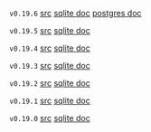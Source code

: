 `v0.19.6` [src](https://github.com/xzfc/ndb.nim/tree/v0.19.6) [sqlite doc](v0.19.6/sqlite.html) [postgres doc](v0.19.6/postgres.html)

`v0.19.5` [src](https://github.com/xzfc/ndb.nim/tree/v0.19.5) [sqlite doc](v0.19.5/sqlite.html)

`v0.19.4` [src](https://github.com/xzfc/ndb.nim/tree/v0.19.4) [sqlite doc](v0.19.4/sqlite.html)

`v0.19.3` [src](https://github.com/xzfc/ndb.nim/tree/v0.19.3) [sqlite doc](v0.19.3/sqlite.html)

`v0.19.2` [src](https://github.com/xzfc/ndb.nim/tree/v0.19.2) [sqlite doc](v0.19.2/sqlite.html)

`v0.19.1` [src](https://github.com/xzfc/ndb.nim/tree/v0.19.1) [sqlite doc](v0.19.1/sqlite.html)

`v0.19.0` [src](https://github.com/xzfc/ndb.nim/tree/v0.19.0) [sqlite doc](v0.19.0/sqlite.html)
